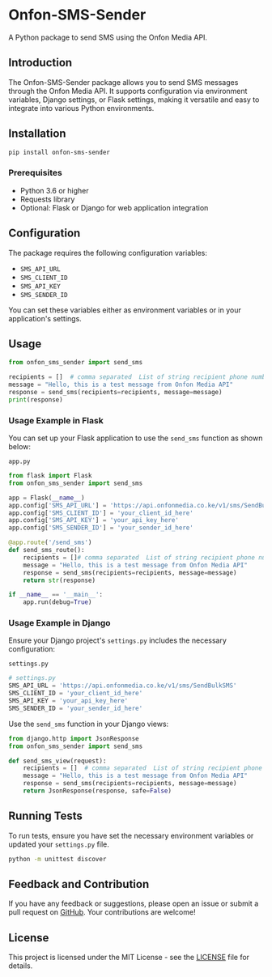 
# Onfon-SMS-Sender
A Python package to send SMS using the Onfon Media API.


## Introduction
The Onfon-SMS-Sender package allows you to send SMS messages through the Onfon Media API. It supports configuration via environment variables, Django settings, or Flask settings, making it versatile and easy to integrate into various Python environments.

## Installation

```sh
pip install onfon-sms-sender
```

### Prerequisites
- Python 3.6 or higher
- Requests library
- Optional: Flask or Django for web application integration

## Configuration
The package requires the following configuration variables:

- `SMS_API_URL`
- `SMS_CLIENT_ID`
- `SMS_API_KEY`
- `SMS_SENDER_ID`

You can set these variables either as environment variables or in your application's settings.

## Usage

```python
from onfon_sms_sender import send_sms

recipients = []  # comma separated  List of string recipient phone numbers in format ["254...", "07.."]
message = "Hello, this is a test message from Onfon Media API"
response = send_sms(recipients=recipients, message=message)
print(response)
```

### Usage Example in Flask
You can set up your Flask application to use the `send_sms` function as shown below:

`app.py`
```python
from flask import Flask
from onfon_sms_sender import send_sms

app = Flask(__name__)
app.config['SMS_API_URL'] = 'https://api.onfonmedia.co.ke/v1/sms/SendBulkSMS'
app.config['SMS_CLIENT_ID'] = 'your_client_id_here'
app.config['SMS_API_KEY'] = 'your_api_key_here'
app.config['SMS_SENDER_ID'] = 'your_sender_id_here'

@app.route('/send_sms')
def send_sms_route():
    recipients = []# comma separated  List of string recipient phone numbers in format ["254...", "07.."]
    message = "Hello, this is a test message from Onfon Media API"
    response = send_sms(recipients=recipients, message=message)
    return str(response)

if __name__ == '__main__':
    app.run(debug=True)
```

### Usage Example in Django
Ensure your Django project's `settings.py` includes the necessary configuration:

`settings.py`
```python
# settings.py
SMS_API_URL = 'https://api.onfonmedia.co.ke/v1/sms/SendBulkSMS'
SMS_CLIENT_ID = 'your_client_id_here'
SMS_API_KEY = 'your_api_key_here'
SMS_SENDER_ID = 'your_sender_id_here'
```

Use the `send_sms` function in your Django views:

```python
from django.http import JsonResponse
from onfon_sms_sender import send_sms

def send_sms_view(request):
    recipients = []  # comma separated  List of string recipient phone numbers in format ["254...", "07.."]
    message = "Hello, this is a test message from Onfon Media API"
    response = send_sms(recipients=recipients, message=message)
    return JsonResponse(response, safe=False)
```

## Running Tests
To run tests, ensure you have set the necessary environment variables or updated your `settings.py` file.

```sh
python -m unittest discover
```

## Feedback and Contribution
If you have any feedback or suggestions, please open an issue or submit a pull request on [GitHub](https://github.com/antonnifo/Onfon-SMS-Sender). Your contributions are welcome!

## License
This project is licensed under the MIT License - see the [LICENSE](LICENSE) file for details.
